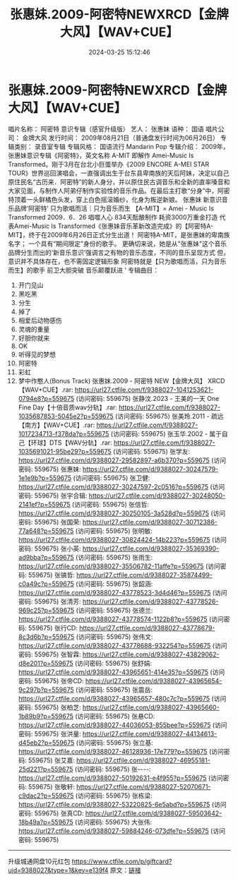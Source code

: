 ﻿---
title: 张惠妹.2009-阿密特NEWXRCD【金牌大风】【WAV+CUE】
date: 2024-03-25 15:12:46
categories: WAV车载音乐、镜像
tags: 华语中文
---
# 张惠妹.2009-阿密特NEWXRCD【金牌大风】【WAV+CUE】

唱片名称： 阿密特 意识专辑（感官升级版）
艺人： 张惠妹
语种： 国语
唱片公司： 金牌大风
发行时间： 2009年08月21日（普通盘发行时间为06月26日）
专辑类别： 录音室专辑
专辑风格： 国语流行 Mandarin Pop
专辑介绍：
2009年，张惠妹意识专辑《阿密特》，英文名称 A-MIT 即解作 Amei-Music Is
Transformed。刚于3月在台北小巨蛋举办《2009 ENCORE A-MEI STAR
TOUR》世界巡回演唱会，一直强调出生于台东县卑南族的天后阿妹，决定以自己原住民名“古历来．阿密特”的新人身分，并以原住民古调音乐和全新的直率嗓音和大家见面，与制作人阿弟仔制作实验性的音乐作品。在最后主打歌“分身”中，阿密特顶着一头鲜橘色头发，穿上白色摇滚婚纱，化身为叛逆新娘。
张惠妹 新意识音乐品牌‘阿密特’
只为歌唱而活｜只为音乐而生
【A-MIT】= Amei - Music Is Transformed
2009．6．26 唱噬人心
834天酝酿制作 耗资3000万重金打造
代表Amei-Music Is
Transformed《张惠妹音乐革新改造完成》的【阿密特A-MIT】，终于在2009年6月26日正式分生出道！
阿密特A-MIT，是张惠妹的卑南族名字；
一个具有“期间限定”身份的歌手。
更确切来说，她是从"张惠妹"这个音乐品牌分生而出的‘新音乐意识’强调言之有物的音乐态度，不同的音乐呈现方式
但，意识并不具体存在，也不需固定逻辑形象
阿密特就是【只为歌唱而活，只为音乐而生】的歌手
前卫大胆突破 音乐颠覆跃进
‘
专辑曲目：
01. 开门见山
02. 黑吃黑
03. 分生
04. 掉了
05. 相爱后动物感伤
06. 灵魂的重量
07. 好胆你就来
08. OK
09. 听得见的梦想
10. 阿密特
11. 彩虹
12. 梦中作憨人(Bonus Track)
张惠妹.2009 - 阿密特 NEW【金牌大风】 XRCD【WAV+CUE】.rar: https://url27.ctfile.com/f/9388027-1041253621-0794e8?p=559675
(访问密码: 559675)
张静汶.2023 - 王美的一天 One Fine Day【十倍音质wav分轨】.rar: https://url27.ctfile.com/f/9388027-1035687853-5045e2?p=559675
(访问密码: 559675)
张美玲.2011 - 疏远【南方】【WAV+CUE】.rar: https://url27.ctfile.com/f/9388027-1017234713-f378da?p=559675
(访问密码: 559675)
张玉华.2002 - 属于自己【环球】DTS【WAV分轨】.rar: https://url27.ctfile.com/f/9388027-1035691021-95be29?p=559675
(访问密码: 559675)
张学友: https://url27.ctfile.com/d/9388027-29582897-a6b370?p=559675
(访问密码: 559675)
张惠妹: https://url27.ctfile.com/d/9388027-30247579-1e1e9b?p=559675
(访问密码: 559675)
张卫健: https://url27.ctfile.com/d/9388027-30247597-2c0516?p=559675
(访问密码: 559675)
张宇合辑: https://url27.ctfile.com/d/9388027-30248050-2141ef?p=559675
(访问密码: 559675)
张信哲: https://url27.ctfile.com/d/9388027-30250105-3a528d?p=559675
(访问密码: 559675)
张国荣: https://url27.ctfile.com/d/9388027-30712386-77a648?p=559675
(访问密码: 559675)
张明敏: https://url27.ctfile.com/d/9388027-30824424-14b223?p=559675
(访问密码: 559675)
张小英: https://url27.ctfile.com/d/9388027-35369390-ad9bba?p=559675
(访问密码: 559675)
张雨生: https://url27.ctfile.com/d/9388027-35506782-11affe?p=559675
(访问密码: 559675)
张镐哲: https://url27.ctfile.com/d/9388027-35874499-c0a49c?p=559675
(访问密码: 559675)
张韶涵: https://url27.ctfile.com/d/9388027-43778523-3d4d46?p=559675
(访问密码: 559675)
张清芳: https://url27.ctfile.com/d/9388027-43778526-969c25?p=559675
(访问密码: 559675)
张德兰: https://url27.ctfile.com/d/9388027-43778574-1122b8?p=559675
(访问密码: 559675)
张行CD: https://url27.ctfile.com/d/9388027-43778679-8c3d6b?p=559675
(访问密码: 559675)
张伟文: https://url27.ctfile.com/d/9388027-43778688-932254?p=559675
(访问密码: 559675)
张智霖: https://url27.ctfile.com/d/9388027-43829062-d8e201?p=559675
(访问密码: 559675)
张舒娟: https://url27.ctfile.com/d/9388027-43965651-414e35?p=559675
(访问密码: 559675)
张帝CD: https://url27.ctfile.com/d/9388027-43965654-9c297b?p=559675
(访问密码: 559675)
张震岳: https://url27.ctfile.com/d/9388027-43965657-480c7c?p=559675
(访问密码: 559675)
张柏芝: https://url27.ctfile.com/d/9388027-43965660-1b89b9?p=559675
(访问密码: 559675)
张悬CD: https://url27.ctfile.com/d/9388027-44036053-855bee?p=559675
(访问密码: 559675)
张洪量: https://url27.ctfile.com/d/9388027-44134613-d45eb2?p=559675
(访问密码: 559675)
张立基: https://url27.ctfile.com/d/9388027-46128936-17e779?p=559675
(访问密码: 559675)
张艾嘉: https://url27.ctfile.com/d/9388027-46955181-25d221?p=559675
(访问密码: 559675)
张----: https://url27.ctfile.com/d/9388027-50192631-e4f955?p=559675
(访问密码: 559675)
张敬轩: https://url27.ctfile.com/d/9388027-52070671-c9dac2?p=559675
(访问密码: 559675)
张栋梁: https://url27.ctfile.com/d/9388027-53220825-6e5abd?p=559675
(访问密码: 559675)
张真CD: https://url27.ctfile.com/d/9388027-59503642-18b49a?p=559675
(访问密码: 559675)
大张伟: https://url27.ctfile.com/d/9388027-59884246-073dfe?p=559675
(访问密码: 559675)
******************************************************************************************
升级城通网盘10元红包 https://www.ctfile.com/p/giftcard?uid=9388027&type=1&key=e139f4
原文：[链接](https://blog.sina.com.cn/s/blog_1647c7e76010314ty.html)